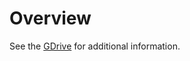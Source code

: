 # Overview

See the [GDrive](https://drive.google.com/drive/folders/1QEewDHF0LwSLr6aUVoHvMWrFgaJfJLty) for additional information.
